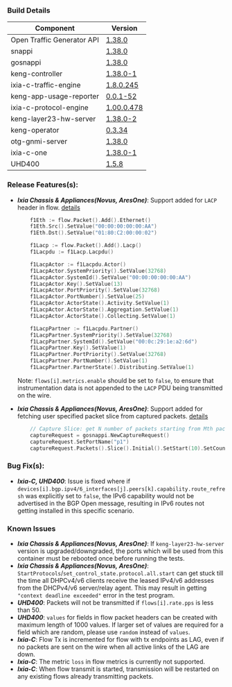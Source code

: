 ### Build Details

| Component                     | Version       |
|-------------------------------|---------------|
| Open Traffic Generator API    | [1.38.0](https://redocly.github.io/redoc/?url=https://raw.githubusercontent.com/open-traffic-generator/models/v1.38.0/artifacts/openapi.yaml)         |
| snappi                        | [1.38.0](https://pypi.org/project/snappi/1.38.0)        |
| gosnappi                      | [1.38.0](https://pkg.go.dev/github.com/open-traffic-generator/snappi/gosnappi@v1.38.0)        |
| keng-controller               | [1.38.0-1](https://github.com/orgs/open-traffic-generator/packages/container/package/keng-controller)    |
| ixia-c-traffic-engine         | [1.8.0.245](https://github.com/orgs/open-traffic-generator/packages/container/package/ixia-c-traffic-engine)       |
| keng-app-usage-reporter       | [0.0.1-52](https://github.com/orgs/open-traffic-generator/packages/container/package/keng-app-usage-reporter)      |
| ixia-c-protocol-engine        | [1.00.0.478](https://github.com/orgs/open-traffic-generator/packages/container/package/ixia-c-protocol-engine)    | 
| keng-layer23-hw-server        | [1.38.0-2](https://github.com/orgs/open-traffic-generator/packages/container/package/keng-layer23-hw-server)    |
| keng-operator                 | [0.3.34](https://github.com/orgs/open-traffic-generator/packages/container/package/keng-operator)        | 
| otg-gnmi-server               | [1.38.0](https://github.com/orgs/open-traffic-generator/packages/container/package/otg-gnmi-server)         |
| ixia-c-one                    | [1.38.0-1](https://github.com/orgs/open-traffic-generator/packages/container/package/ixia-c-one/)         |
| UHD400                        | [1.5.8](https://downloads.ixiacom.com/support/downloads_and_updates/public/UHD400/1.5/1.5.8/artifacts.tar)         |


### Release Features(s):
* <b><i>Ixia Chassis & Appliances(Novus, AresOne)</i></b>: Support added for `LACP` header in flow. [details](https://github.com/open-traffic-generator/models/pull/435)
    ```go
        f1Eth := flow.Packet().Add().Ethernet()
        f1Eth.Src().SetValue("00:00:00:00:00:AA")
        f1Eth.Dst().SetValue("01:80:C2:00:00:02")

        f1Lacp := flow.Packet().Add().Lacp()
        f1Lacpdu := f1Lacp.Lacpdu()

        f1LacpActor := f1Lacpdu.Actor()
        f1LacpActor.SystemPriority().SetValue(32768)
        f1LacpActor.SystemId().SetValue("00:00:00:00:00:AA")
        f1LacpActor.Key().SetValue(13)
        f1LacpActor.PortPriority().SetValue(32768)
        f1LacpActor.PortNumber().SetValue(25)
        f1LacpActor.ActorState().Activity.SetValue(1)
        f1LacpActor.ActorState().Aggregation.SetValue(1)
        f1LacpActor.ActorState().Collecting.SetValue(1)

        f1LacpPartner := f1Lacpdu.Partner()
        f1LacpPartner.SystemPriority().SetValue(32768)
        f1LacpPartner.SystemId().SetValue("00:0c:29:1e:a2:6d")
        f1LacpPartner.Key().SetValue(1)
        f1LacpPartner.PortPriority().SetValue(32768)
        f1LacpPartner.PortNumber().SetValue(1)
        f1LacpPartner.PartnerState().Distributing.SetValue(1)  
    ```

    Note: `flows[i].metrics.enable` should be set to `false`, to ensure that instrumentation data is not appended to the `LACP` PDU being transmitted on the wire.

* <b><i>Ixia Chassis & Appliances(Novus, AresOne)</i></b>: Support added for fetching user specified packet slice from captured packets. [details](https://github.com/open-traffic-generator/models/pull/436)
    ```go
        // Capture Slice: get N number of packets starting from Mth packet 
        captureRequest = gosnappi.NewCaptureRequest()
        captureRequest.SetPortName("p1")
        captureRequest.Packets().Slice().Initial().SetStart(10).SetCount(50)
    ```

### Bug Fix(s): 
* <b><i>Ixia-C, UHD400</i></b>: Issue is fixed where if `devices[i].bgp.ipv4/6_interfaces[j].peers[k].capability.route_refresh` was explicitly set to `false`, the IPv6 capability would not be advertised in the BGP Open message, resulting in IPv6 routes not getting installed in this specific scenario.

### Known Issues
* <b><i>Ixia Chassis & Appliances(Novus, AresOne)</i></b>: If `keng-layer23-hw-server` version is upgraded/downgraded, the ports which will be used from this container must be rebooted once before running the tests.
* <b><i>Ixia Chassis & Appliances(Novus, AresOne)</i></b>: `StartProtocols`/`set_control_state.protocol.all.start` can get stuck till the time all DHPCv4/v6 clients receive the leased IPv4/v6 addresses from the DHCPv4/v6 server/relay agent. This may result in getting `"context deadline exceeded"` error in the test program.
* <b><i>UHD400</i></b>: Packets will not be transmitted if `flows[i].rate.pps` is less than 50.
* <b><i>UHD400</i></b>: `values` for fields in flow packet headers can be created with maximum length of 1000 values. If larger set of values are required for a field which are random, please use `random` instead of `values`.
* <b><i>Ixia-C</i></b>: Flow Tx is incremented for flow with tx endpoints as LAG, even if no packets are sent on the wire when all active links of the LAG are down.
* <b><i>Ixia-C</i></b>: The metric `loss` in flow metrics is currently not supported.
* <b><i>Ixia-C</i></b>: When flow transmit is started, transmission will be restarted on any existing flows already transmitting packets. 